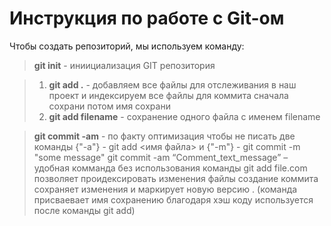 # Инструкция по работе с Git-ом  
Чтобы создать репозиторий, мы используем команду:
> **git init** - иниициализация GIT репозитория

> 1. **git add .** - добавляем все файлы для отслеживания в наш проект и индексируем все файлы для коммита сначала сохрани потом имя сохрани
> 2. **git add filename** - сохранение одного файла с именем filename


>**git commit -am** - по факту оптимизация чтобы не писать две команды  {"-a"} - git add <имя файла> и {"-m"} - git commit -m "some message"
git commit -am “Comment_text_message” – удобная комманда без использования команды git add file.com позволяет проидексировать изменения файлы создание коммита сохраняет изменения и маркирует новую версию . (команда присваевает имя сохранению благодаря хэш коду  используется после команды git add) 

